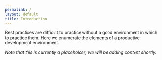 ```yaml
---
permalink: /
layout: default
title: Introduction
---
```

Best practices are difficult to practice without a good environment in which
to practice them. Here we enumerate the elements of a productive development
environment.

_Note that this is currently a placeholder; we will be adding content
shortly._
